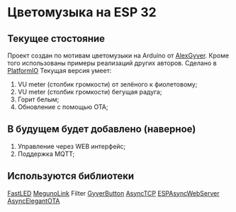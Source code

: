 Цветомузыка на ESP 32
===
## Текущее стостояние
Проект создан по мотивам цветомузыки на Arduino от [AlexGyver](https://alexgyver.ru/colormusic/). Кроме того использованы примеры реализаций других авторов. 
Сделано в [PlatformIO](https://github.com/platformio/)
Текущая версия умеет:
1. VU meter (столбик громкости) от зелёного к фиолетовому;
2. VU meter (столбик громкости) бегущая радуга;
3. Горит белым;
4. Обновление с помощью OTA; 

## В будущем будет добавлено (наверное)
1. Управление через WEB интерфейс;
2. Поддержка MQTT; 

## Используются библиотеки

[FastLED](https://github.com/FastLED/FastLED)
[MegunoLink](https://github.com/Megunolink/MLP)
Filter
[GyverButton](https://alexgyver.ru/gyverbutton/)
[AsyncTCP](https://github.com/me-no-dev/AsyncTCP)
[ESPAsyncWebServer](https://github.com/me-no-dev/ESPAsyncWebServer)
[AsyncElegantOTA](https://github.com/ayushsharma82/AsyncElegantOTA)
